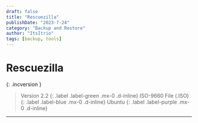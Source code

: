 ```yaml
---
draft: false
title: "Rescuezilla"
publishDate: "2023-7-24"
category: "Backup and Restore"
author: "ItsItrio"
tags: [backup, tools]
---
```


# Rescuezilla

{: .incversion }
> Version 2.2
> {: .label .label-green .mx-0 .d-inline}
> ISO-9660 File (.ISO)
> {: .label .label-blue .mx-0 .d-inline}
> Ubuntu
> {: .label .label-purple .mx-0 .d-inline}

---
